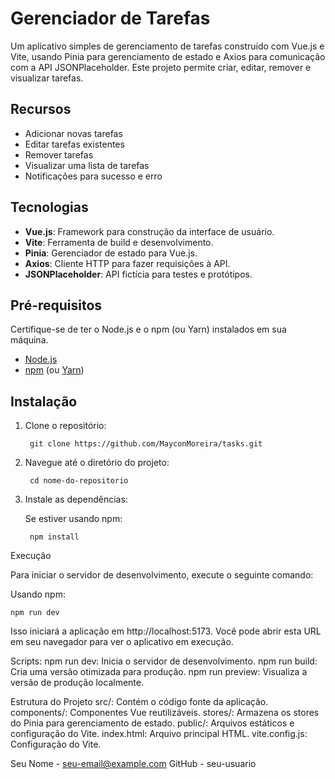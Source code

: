 # Gerenciador de Tarefas

Um aplicativo simples de gerenciamento de tarefas construído com Vue.js e Vite, usando Pinia para gerenciamento de estado e Axios para comunicação com a API JSONPlaceholder. Este projeto permite criar, editar, remover e visualizar tarefas.

## Recursos

- Adicionar novas tarefas
- Editar tarefas existentes
- Remover tarefas
- Visualizar uma lista de tarefas
- Notificações para sucesso e erro

## Tecnologias

- **Vue.js**: Framework para construção da interface de usuário.
- **Vite**: Ferramenta de build e desenvolvimento.
- **Pinia**: Gerenciador de estado para Vue.js.
- **Axios**: Cliente HTTP para fazer requisições à API.
- **JSONPlaceholder**: API fictícia para testes e protótipos.

## Pré-requisitos

Certifique-se de ter o Node.js e o npm (ou Yarn) instalados em sua máquina.

- [Node.js](https://nodejs.org/)
- [npm](https://www.npmjs.com/get-npm) (ou [Yarn](https://classic.yarnpkg.com/en/docs/install/))

## Instalação

1. Clone o repositório:

        git clone https://github.com/MayconMoreira/tasks.git

2. Navegue até o diretório do projeto:
    
        cd nome-do-repositorio

3. Instale as dependências:

    Se estiver usando npm:
    
        npm install

Execução

Para iniciar o servidor de desenvolvimento, execute o seguinte comando:

Usando npm:

    npm run dev

Isso iniciará a aplicação em http://localhost:5173. Você pode abrir esta URL em seu navegador para ver o aplicativo em execução.

Scripts:
    npm run dev: Inicia o servidor de desenvolvimento.
    npm run build: Cria uma versão otimizada para produção.
    npm run preview: Visualiza a versão de produção localmente.

Estrutura do Projeto
src/: Contém o código fonte da aplicação.
    components/: Componentes Vue reutilizáveis.
    stores/: Armazena os stores do Pinia para gerenciamento de estado.
public/: Arquivos estáticos e configuração do Vite.
index.html: Arquivo principal HTML.
vite.config.js: Configuração do Vite.

Seu Nome - seu-email@example.com
GitHub - seu-usuario